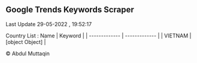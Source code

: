 

## Google Trends Keywords Scraper 
 
Last Update 29-05-2022 , 19:52:17

Country List :
 Name  | Keyword |
| ------------- | ------------- |
| VIETNAM | [object Object] |



© Abdul Muttaqin 
